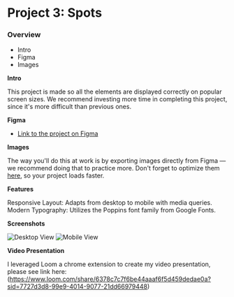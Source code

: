 # Project 3: Spots

### Overview  

* Intro  
* Figma  
* Images  
  
**Intro**
  
This project is made so all the elements are displayed correctly on popular screen sizes. We recommend investing more time in completing this project, since it's more difficult than previous ones.  
  
**Figma**  
  
* [Link to the project on Figma](https://www.figma.com/file/BBNm2bC3lj8QQMHlnqRsga/Sprint-3-Project-%E2%80%94-Spots?type=design&node-id=2%3A60&mode=design&t=afgNFybdorZO6cQo-1)
  
**Images**  
  
The way you'll do this at work is by exporting images directly from Figma — we recommend doing that to practice more. Don't forget to optimize them [here](https://tinypng.com/), so your project loads faster. 
  
**Features**

Responsive Layout: Adapts from desktop to mobile with media queries.
Modern Typography: Utilizes the Poppins font family from Google Fonts.

**Screenshots**

![Desktop View]()
![Mobile View]()

**Video Presentation**

I leveraged Loom a chrome extension to create my video presentation, please see link here: (https://www.loom.com/share/6378c7c7f6be44aaaf6f5d459dedae0a?sid=7727d3d8-99e9-4014-9077-21dd66979448)

